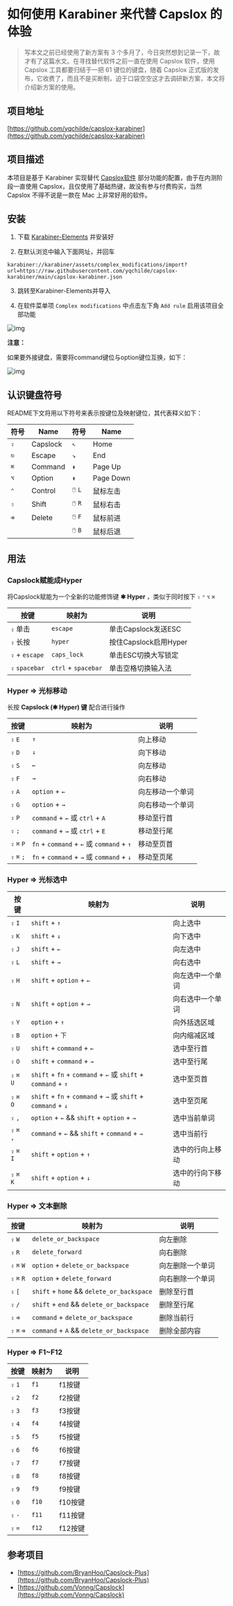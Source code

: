 # 如何使用 Karabiner 来代替 Capslox 的体验


<!--more-->

> 写本文之前已经使用了新方案有 3 个多月了，今日突然想到记录一下，故才有了这篇水文。在寻找替代软件之前一直在使用 Capslox 软件，使用 Capslox 工具都要归结于一把 61 键位的键盘，随着 Capslox 正式版的发布，它收费了，而且不是买断制，迫于口袋空空这才去调研新方案，本文将介绍新方案的使用。

## 项目地址

[https://github.com/yqchilde/capslox-karabiner](https://github.com/yqchilde/capslox-karabiner)

## 项目描述

本项目是基于 Karabiner 实现替代 [Capslox软件](https://capslox.com) 部分功能的配置，由于在内测阶段一直使用 Capslox，且仅使用了基础热键，故没有参与付费购买，当然 Capslox 不得不说是一款在 Mac 上非常好用的软件。

## 安装

1. 下载 [Karabiner-Elements](https://karabiner-elements.pqrs.org/) 并安装好

2. 在默认浏览中输入下面网址，并回车
```text
karabiner://karabiner/assets/complex_modifications/import?url=https://raw.githubusercontent.com/yqchilde/capslox-karabiner/main/capslox-karabiner.json
```

3. 跳转至Karabiner-Elements并导入

4. 在软件菜单项 `Complex modifications` 中点击左下角 `Add rule` 启用该项目全部功能

![img](https://pic.yqqy.top/blog/202211091640796.jpg)

**注意：**

如果要外接键盘，需要将command键位与option键位互换，如下：

![img](https://pic.yqqy.top/blog/202211091641436.jpg)

## 认识键盘符号

README下文将用以下符号来表示按键位及映射键位，其代表释义如下：

| 符号 | Name     | 符号    | Name      |
| ---- | -------- | ------- | --------- |
| `⇪`  | Capslock | `↖`     | Home      |
| `⎋`  | Escape   | `↘`     | End       |
| `⌘`  | Command  | `⇞`     | Page Up   |
| `⌥`  | Option   | `⇟`     | Page Down |
| `⌃`  | Control  | `🖱️` `L` | 鼠标左击  |
| `⇧`  | Shift    | `🖱️` `R` | 鼠标右击  |
| `⌫`  | Delete   | `🖱️` `F` | 鼠标前进  |
|      |          | `🖱️` `B` | 鼠标后退  |

## 用法

### Capslock赋能成Hyper

将Capslock赋能为一个全新的功能修饰键 **✱ Hyper** ，类似于同时按下 `⇧` `⌃` `⌥` `⌘`

| 按键             | 映射为         | 说明                  |
|----------------|-------------| --------------------- |
| `⇪` 单击         | `escape`    | 单击Capslock发送ESC   |
| `⇪` 长按         | `hyper`     | 按住Capslock启用Hyper |
| `⇪` + `escape` | `caps_lock` | 单击ESC切换大写锁定   |
| `⇪` `spacebar` | `ctrl` + `spacebar` | 单击空格切换输入法    |

### Hyper => 光标移动

长按 **Capslock (✱ Hyper) 键** 配合进行操作

| 按键    | 映射为                                      | 说明       |
| ------- |------------------------------------------|----------|
| `⇪` `E` | `↑`                                      | 向上移动     |
| `⇪` `D`     | `↓`                                      | 向下移动     |
| `⇪` `S`     | `←`                                      | 向左移动     |
| `⇪` `F`     | `→`                                      | 向右移动     |
| `⇪` `A`     | `option` + `←`                           | 向左移动一个单词 |
| `⇪` `G`     | `option` + `→`                           | 向右移动一个单词 |
| `⇪` `P`     | `command` + `←` 或 `ctrl` + `A`           | 移动至行首    |
| `⇪` `;`     | `command` + `→` 或 `ctrl` + `E`           | 移动至行尾   |
| `⇪` `⌘` `P` | `fn` + `command` + `←` 或 `command` + `↑` | 移动至页首  |
| `⇪` `⌘` `;` | `fn` + `command` + `→` 或 `command` + `↓` | 移动至页尾    |

### Hyper => 光标选中

| 按键 | 映射为                                                 | 说明       |
| ---- |-----------------------------------------------------|----------|
| `⇪` `I`  | `shift` + `↑`                                       | 向上选中     |
| `⇪` `K`  | `shift` + `↓`                                       | 向下选中     |
| `⇪` `J`  | `shift` + `←`                                       | 向左选中     |
| `⇪` `L`  | `shift` + `→`                                       | 向右选中     |
| `⇪` `H`  | `shift` + `option` + `←`                            | 向左选中一个单词 |
| `⇪` `N`  | `shift` + `option` + `→`                            | 向右选中一个单词 |
| `⇪` `Y`     | `option` + `↑`                                      | 向外括选区域   |
| `⇪` `B`     | `option` + `下`                                      | 向内缩减区域   |
| `⇪` `U`  | `shift` + `command` + `←`                           | 选中至行首    |
| `⇪` `O`  | `shift` + `command` + `→`                           | 选中至行尾    |
| `⇪` `⌘` `U` | `shift` + `fn` + `command` + `←` 或 `shift` + `command` + `↑` | 选中至页首    |
| `⇪` `⌘` `O` | `shift` + `fn` + `command` + `→` 或 `shift` + `command` + `↓` | 选中至页尾    |
| `⇪` `,` | `option` + `←` && `shift` + `option` + `→`          | 选中当前单词   |
| `⇪` `⌘` `,` | `command` + `←` && `shift` + `command` + `→`        | 选中当前行 |
| `⇪` `⌘` `I` | `shift` + `option` + `↑`                            | 选中的行向上移动 |
| `⇪` `⌘` `K` | `shift` + `option` + `↓`                            | 选中的行向下移动 |

### Hyper => 文本删除

| 按键          | 映射为                                     | 说明     |
|-------------|-----------------------------------------| -------- |
| `⇪` `W`     | `delete_or_backspace`                   | 向左删除 |
| `⇪` `R`     | `delete_forward`                        | 向右删除 |
| `⇪` `⌘` `W` | `option` + `delete_or_backspace`        | 向左删除一个单词 |
| `⇪` `⌘` `R` | `option` + `delete_forward`             | 向右删除一个单词 |
| `⇪` `[`     | `shift` + `home` && `delete_or_backspace` | 删除至行首 |
| `⇪` `/`     | `shift` + `end` && `delete_or_backspace` | 删除至行尾 |
| `⇪` `⌫`     | `command` + `delete_or_backspace`       | 删除当前行 |
| `⇪` `⌘` `⌫` | `command` + `A` && `delete_or_backspace` | 删除全部内容 |

### Hyper => F1~F12

| 按键      | 映射为   | 说明    |
|---------|-------|-------|
| `⇪` `1` | `f1`  | f1按键  |
| `⇪` `2` | `f2`  | f2按键  |
| `⇪` `3` | `f3`  | f3按键  |
| `⇪` `4` | `f4`  | f4按键  |
| `⇪` `5` | `f5`  | f5按键  |
| `⇪` `6` | `f6`  | f6按键  |
| `⇪` `7` | `f7`  | f7按键  |
| `⇪` `8` | `f8`  | f8按键  |
| `⇪` `9` | `f9`  | f9按键  |
| `⇪` `0` | `f10` | f10按键 |
| `⇪` `-` | `f11` | f11按键 |
| `⇪` `=` | `f12` | f12按键 |

## 参考项目

- [https://github.com/BryanHoo/Capslock-Plus](https://github.com/BryanHoo/Capslock-Plus)
- [https://github.com/Vonng/Capslock](https://github.com/Vonng/Capslock)
